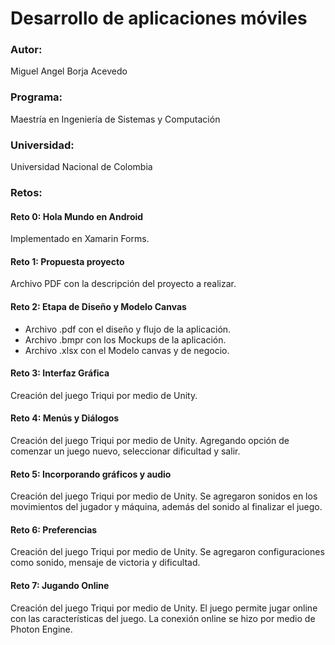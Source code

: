 # Desarrollo de aplicaciones móviles
### Autor:
Miguel Angel Borja Acevedo
### Programa:
Maestría en Ingeniería de Sistemas y Computación
### Universidad:
Universidad Nacional de Colombia

### Retos:

#### Reto 0: Hola Mundo en Android
Implementado en Xamarin Forms.

#### Reto 1: Propuesta proyecto
Archivo PDF con la descripción del proyecto a realizar.

#### Reto 2: Etapa de Diseño y Modelo Canvas
* Archivo .pdf con el diseño y flujo de la aplicación.
* Archivo .bmpr con los Mockups de la aplicación.
* Archivo .xlsx con el Modelo canvas y de negocio.

#### Reto 3: Interfaz Gráfica
Creación del juego Triqui por medio de Unity.

#### Reto 4: Menús y Diálogos
Creación del juego Triqui por medio de Unity.
Agregando opción de comenzar un juego nuevo, seleccionar dificultad y salir.

#### Reto 5: Incorporando gráficos y audio
Creación del juego Triqui por medio de Unity.
Se agregaron sonidos en los movimientos del jugador y máquina, además del sonido al finalizar el juego.

#### Reto 6: Preferencias
Creación del juego Triqui por medio de Unity.
Se agregaron configuraciones como sonido, mensaje de victoria y dificultad.

#### Reto 7: Jugando Online
Creación del juego Triqui por medio de Unity.
El juego permite jugar online con las características del juego. La conexión online se hizo por medio de Photon Engine.

